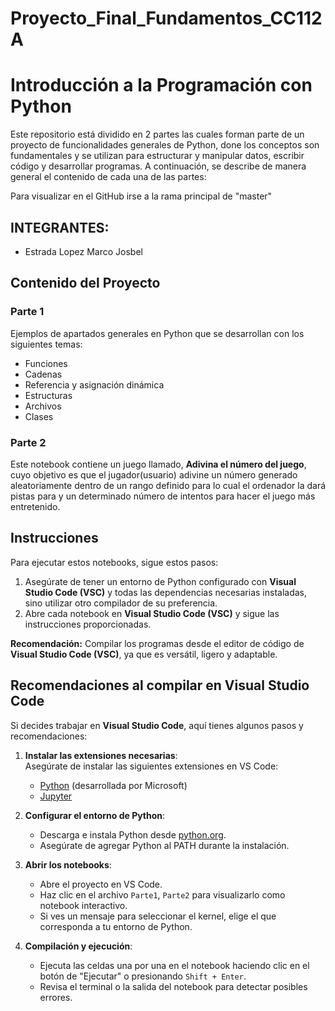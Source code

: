 # Proyecto_Final_Fundamentos_CC112A
# Introducción a la Programación con Python

Este repositorio está dividido en 2 partes las cuales forman parte de un proyecto de funcionalidades generales de Python, done los conceptos son fundamentales y se utilizan para estructurar
y manipular datos, escribir código y desarrollar programas. A continuación, se describe de manera general el contenido de cada una de las partes:

Para visualizar en el GitHub irse a la rama principal de "master"

## INTEGRANTES:  
- Estrada Lopez Marco Josbel  

## Contenido del Proyecto

### **Parte 1**  
Ejemplos de apartados generales en Python que se desarrollan con los siguientes temas:
- Funciones  
- Cadenas  
- Referencia y asignación dinámica
- Estructuras
- Archivos 
- Clases  

### **Parte 2**  
Este notebook contiene un juego llamado, **Adivina el número del juego**, cuyo objetivo es que el jugador(usuario) adivine un número generado aleatoriamente dentro de un rango definido
para lo cual el ordenador la dará pistas para y un determinado número de intentos para hacer el juego más entretenido.

## Instrucciones

Para ejecutar estos notebooks, sigue estos pasos:

1. Asegúrate de tener un entorno de Python configurado con **Visual Studio Code (VSC)** y todas las dependencias necesarias instaladas, sino utilizar otro compilador de su preferencia.  
2. Abre cada notebook en **Visual Studio Code (VSC)** y sigue las instrucciones proporcionadas.  

**Recomendación:** Compilar los programas desde el editor de código de **Visual Studio Code (VSC)**, ya que es versátil, ligero y adaptable.


## Recomendaciones al compilar en Visual Studio Code

Si decides trabajar en **Visual Studio Code**, aquí tienes algunos pasos y recomendaciones:

1. **Instalar las extensiones necesarias**:  
   Asegúrate de instalar las siguientes extensiones en VS Code:  
   - [Python](https://marketplace.visualstudio.com/items?itemName=ms-python.python) (desarrollada por Microsoft)  
   - [Jupyter](https://marketplace.visualstudio.com/items?itemName=ms-toolsai.jupyter)  

2. **Configurar el entorno de Python**:  
   - Descarga e instala Python desde [python.org](https://www.python.org/).  
   - Asegúrate de agregar Python al PATH durante la instalación.  
     
3. **Abrir los notebooks**:  
   - Abre el proyecto en VS Code.  
   - Haz clic en el archivo `Parte1`, `Parte2` para visualizarlo como notebook interactivo.  
   - Si ves un mensaje para seleccionar el kernel, elige el que corresponda a tu entorno de Python.  

4. **Compilación y ejecución**:  
   - Ejecuta las celdas una por una en el notebook haciendo clic en el botón de "Ejecutar" o presionando `Shift + Enter`.  
   - Revisa el terminal o la salida del notebook para detectar posibles errores.

  
